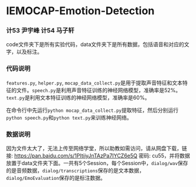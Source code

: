 # IEMOCAP-Emotion-Detection
### 计53 尹宇峰  计54 马子轩

code文件夹下是所有实验代码，data文件夹下是所有数据，包括语音和对应的文字，以及标注。

### 代码说明

`features.py`, `helper.py`, `mocap_data_collect.py`是用于提取声音特征和文本特征的文件。`speech.py`是利用声音特征训练的神经网络模型，准确率是52%。`text.py`是利用文本特征训练的神经网络模型，准确率是60%。

在命令行中先运行`python mocap_data_collect.py`提取特征，然后分别运行`python speech.py`和`python text.py`来训练神经网络。

### 数据说明

因为文件太大了，无法上传至网络学堂，所以助教如需访问，请从网盘下载，链接: https://pan.baidu.com/s/1PItiiyJnTAzPa7IYCZ6e5Q 密码: cu55，并将数据放置于data文件夹下面。一共有5个Session，每个Session中，`dialog/wav`保存的是音频数据，`dialog/transcriptions`保存的是文本数据，`dialog/EmoEvaluation`保存的是标注数据。
